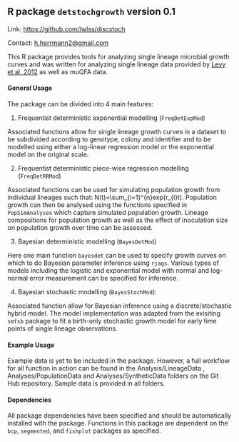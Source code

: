 ## R package `detstochgrowth` version 0.1

Link: https://github.com/lwlss/discstoch

Contact: h.herrmann2@gmail.com 

This R package provides tools for analyzing single lineage microbial growth curves and was written for analyzing single 
lineage data provided by [Levy et al. 2012](http://journals.plos.org/plosbiology/article?id=10.1371%2Fjournal.pbio.1001325) 
as well as muQFA data. 

#### General Usage

The package can be divided into 4 main features:

1. Frequentist deterministic exponential modelling (`FreqDetExpMod`)

Associated functions allow for single lineage growth curves in a dataset to be subdivided according to genotype,
colony and identifier and to be modelled using either a log-linear regression model or the exponential model on the original scale.

2. Frequentist deterministic piece-wise regression modelling (`FreqDetRRMod`)

Associated functions can be used for simulating population growth from individual lineages such that: N(t)=\sum_{i=1}^{n}exp(r_{i}t).
Population growth can then be analysed using the functions specified in `PopSimAnalyses` which capture simulated population growth.
Lineage compositions for population growth as well as the effect of inoculation size on population growth over time can be assessed.

3. Bayesian deterministic modelling (`BayesDetMod`)

Here one main function `bayesdet` can be used to specify growth curves on which to do Bayesian parameter inference using `rjags`.
Various types of models including the logistic and exponential model with normal and log-normal error measurement can be specified for inference.

4. Bayesian stochastic modelling (`BayesStochMod`): 

Associated function allow for Bayesian inference using a discrete/stochastic hybrid model. 
The model implementation was adapted from the exisiting `smfsb` package to fit a birth-only stochastic growth model
for early time points of single lineage observations. 

#### Example Usage 

Example data is yet to be included in the package. However, a full workflow for all function in action can be found in the 
Analysis/LineageData , Analyses/PopulationData and Analyses/SyntheticData folders on the Git Hub repository. 
Sample data is provided in all folders. 

#### Dependencies

All package dependencies have been specified and should be automatically installed with the package. Functions in this
package are dependent on the `bcp`, `segmented`, and `fishplot` packages as specified. 

